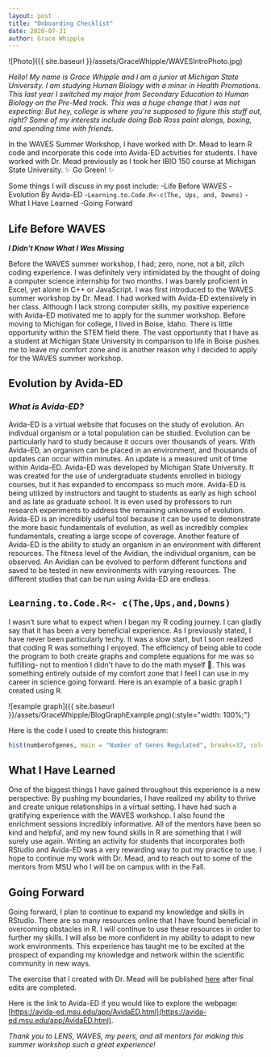 ```yaml
---
layout: post
title: "Onboarding Checklist"
date: 2020-07-31
author: Grace Whipple
---
```

![Photo]({{ site.baseurl }}/assets/GraceWhipple/WAVESIntroPhoto.jpg)

_Hello! My name is Grace Whipple and I am a junior at Michigan State University. I am studying Human Biology with a minor in Health Promotions. This last year I switched my major from Secondary Education to Human Biology on the Pre-Med track. This was a huge change that I was not expecting: But hey, college is where you're supposed to figure this stuff out, right? Some of my interests include doing Bob Ross paint alongs, boxing, and spending time with friends._

In the WAVES Summer Workshop, I have worked with Dr. Mead to learn R code and incorporate this code into Avida-ED activities for students. I have worked with Dr. Mead previously as I took her IBIO 150 course at Michigan State University. ✨ Go Green! ✨

Some things I will discuss in my post include:
-Life Before WAVES
-Evolution By Avida-ED
-`Learning.to.Code.R<-c(The, Ups, and, Downs)`
-What I Have Learned
-Going Forward

## Life Before WAVES
_**I Didn't Know What I Was Missing**_

Before the WAVES summer workshop, I had; zero, none, not a bit, zilch coding experience. I was definitely very intimidated by the thought of doing a computer science internship for two months. I was barely proficient in Excel, yet alone in C++ or JavaScript. I was first introduced to the WAVES summer workshop by Dr. Mead. I had worked with Avida-ED extensively in her class. Although I lack strong computer skills, my positive experience with Avida-ED motivated me to apply for the summer workshop. Before moving to Michigan for college, I lived in Boise, Idaho. There is little opportunity within the STEM field there. The vast opportunity that I have as a student at Michigan State University in comparison to life in Boise pushes me to leave my comfort zone and is another reason why I decided to apply for the WAVES summer workshop.

## Evolution by Avida-ED

### _What is Avida-ED?_

Avida-ED is a virtual website that focuses on the study of evolution. An indivdual organism or a total population can be studied. Evolution can be particularly hard to study because it occurs over thousands of years. With Avida-ED, an organism can be placed in an environment, and thousands of updates can occur within minutes. An update is a measured unit of time within Avida-ED. Avida-ED was developed by Michigan State University. It was created for the use of undergraduate students enrolled in biology courses, but it has expanded to encompass so much more. Avida-ED is being utilized by instructors and taught to students as early as high school and as late as graduate school. It is even used by professors to run research experiments to address the remaining unknowns of evolution. Avida-ED is an incredibly useful tool because it can be used to demonstrate the more basic fundamentals of evolution, as well as incredibly complex fundamentals, creating a large scope of coverage. Another feature of Avida-ED is the ability to study an organism in an environment with different resources. The fitness level of the Avidian, the individual organism, can be observed. An Avidian can be evolved to perform different functions and saved to be tested in new environments with varying resources. The different studies that can be run using Avida-ED are endless.    


## `Learning.to.Code.R<- c(The,Ups,and,Downs)`

I wasn't sure what to expect when I began my R coding journey. I can gladly say that it has been a very beneficial experience.
As I previously stated, I have never been particularly techy. It was a slow start, but I soon realized that coding R was something I enjoyed. The efficiency of being able to code the program to both create graphs and complete equations for me was so fulfilling- not to mention I didn't have to do the math myself 🤣. This was something entirely outside of my comfort zone that I feel I can use in my career in science going forward.
Here is an example of a basic graph I created using R.

![example graph]({{ site.baseurl }}/assets/GraceWhipple/BlogGraphExample.png){:style="width: 100%;"}

Here is the code I used to create this histogram:
```R
hist(numberofgenes, main = "Number of Genes Regulated", breaks=37, col=c("yellow"))
```

## What I Have Learned

One of the biggest things I have gained throughout this experience is a new perspective. By pushing my boundaries, I have realized my ability to thrive and create unique relationships in a virtual setting. I have had such a gratifying experience with the WAVES workshop. I also found the enrichment sessions incredibly informative. All of the mentors have been so kind and helpful, and my new found skills in R are something that I will surely use again. Writing an activity for students that incorporates both RStudio and Avida-ED was a very rewarding way to put my practice to use. I hope to continue my work with Dr. Mead, and to reach out to some of the mentors from MSU who I will be on campus with in the Fall.

## Going Forward

Going forward, I plan to continue to expand my knowledge and skills in RStudio. There are so many resources online that I have found beneficial in overcoming obstacles in R. I will continue to use these resources in order to further my skills. I will also be more confident in my ability to adapt to new work environments. This experience has taught me to be excited at the prospect of expanding my knowledge and network within the scientific community in new ways. 

The exercise that I created with Dr. Mead will be published [here](https://avida-ed.msu.edu/curriculum/) after final edits are completed.

Here is the link to Avida-ED if you would like to explore the webpage: [https://avida-ed.msu.edu/app/AvidaED.html](https://avida-ed.msu.edu/app/AvidaED.html).

_Thank you to LENS, WAVES, my peers, and all mentors for making this summer workshop such a great experience!_

